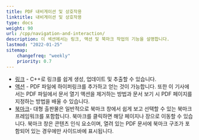```yaml
---
title: PDF 내비게이션 및 상호작용 
linktitle: 내비게이션 및 상호작용
type: docs
weight: 90
url: /cpp/navigation-and-interaction/
description: 이 섹션에서는 링크, 액션 및 북마크 작업의 기능을 설명합니다.
lastmod: "2022-01-25"
sitemap:
    changefreq: "weekly"
    priority: 0.7
---
```


- [링크](/pdf/cpp/links/) - C++로 링크를 쉽게 생성, 업데이트 및 추출할 수 있습니다.
- [액션](/pdf/cpp/actions/) - PDF 파일에 하이퍼링크를 추가하고 얻는 것이 가능합니다. 또한 이 기사에서는 PDF 파일에서 문서 열기 액션을 제거하는 방법과 문서 보기 시 PDF 페이지를 지정하는 방법을 배울 수 있습니다.
- [북마크](/pdf/cpp/bookmarks/)- 대형 출판물은 일반적으로 북마크 창에서 쉽게 보고 선택할 수 있는 북마크 프레임워크를 포함합니다. 북마크를 클릭하면 해당 페이지나 장으로 이동할 수 있습니다. 북마크 창은 콘텐츠 인식 요소이며, 열려 있는 PDF 문서에 북마크 구조가 포함되어 있는 경우에만 사이드바에 표시됩니다.